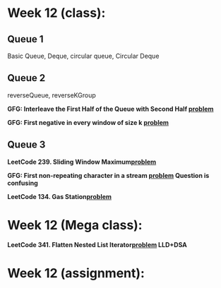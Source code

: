 # Week 12 (class):

## Queue 1

Basic Queue, Deque, circular queue, Circular Deque

## Queue 2

reverseQueue, reverseKGroup

**GFG: Interleave the First Half of the Queue with Second Half [problem](https://www.geeksforgeeks.org/problems/interleave-the-first-half-of-the-queue-with-second-half/0)**

**GFG: First negative in every window of size k [problem](https://www.geeksforgeeks.org/problems/first-negative-integer-in-every-window-of-size-k3345/1)**

## Queue 3

**LeetCode 239. Sliding Window Maximum[problem](https://leetcode.com/problems/sliding-window-maximum/)**

**GFG: First non-repeating character in a stream [problem](https://www.geeksforgeeks.org/problems/first-non-repeating-character-in-a-stream1216/1) Question is confusing**

**LeetCode 134. Gas Station[problem](https://leetcode.com/problems/gas-station/)**

# Week 12 (Mega class):

**LeetCode 341. Flatten Nested List Iterator[problem](https://leetcode.com/problems/flatten-nested-list-iterator/) LLD+DSA**

# Week 12 (assignment):
